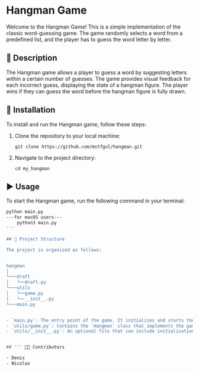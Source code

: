 # Hangman Game

Welcome to the Hangman Game! This is a simple implementation of the classic word-guessing game. The game randomly selects a word from a predefined list, and the player has to guess the word letter by letter. 

## 📝 Description

The Hangman game allows a player to guess a word by suggesting letters within a certain number of guesses. The game provides visual feedback for each incorrect guess, displaying the state of a hangman figure. The player wins if they can guess the word before the hangman figure is fully drawn.

## 🚀 Installation

To install and run the Hangman game, follow these steps:

1. Clone the repository to your local machine:

    ```
    git clone https://github.com/mstfgul/hangman.git
    ```

2. Navigate to the project directory:

    ```
    cd my_hangman
    ```



## ▶️ Usage

To start the Hangman game, run the following command in your terminal:

```sh
python main.py
---for macOS users---
    python3 main.py
'''

## 📂 Project Structure

The project is organized as follows:


hangman
│
└───draft
│   └──draft.py
└───utils
│   └──game.py
|   └──__init__.py
└───main.py


- `main.py`: The entry point of the game. It initializes and starts the Hangman game.
- `utils/game.py`: Contains the `Hangman` class that implements the game logic.
- `utils/__init__.py`: An optional file that can include initializations for the utils package.


## ''' 👨‍💻 Contributors

- Denis
- Nicolas


